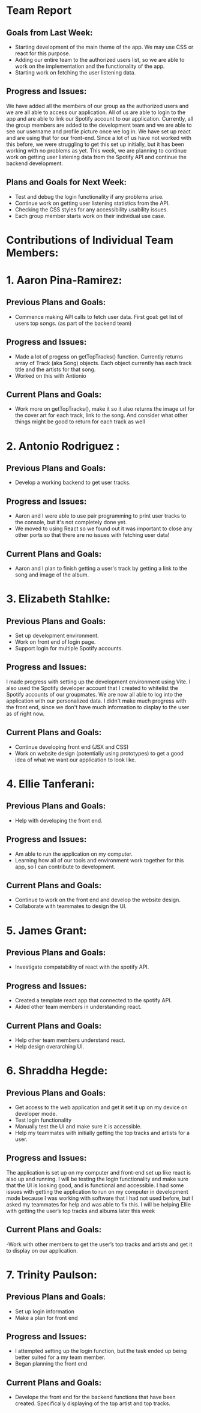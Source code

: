 # Team Report
## Goals from Last Week:
- Starting development of the main theme of the app. We may use CSS or react for this purpose. 
- Adding our entire team to the authorized users list, so we are able to work on the implementation and the functionality of the app. 
- Starting work on fetching the user listening data. 

## Progress and Issues:
We have added all the members of our group as the authorized users and we are all able to access our application. All of us are able to login to the app and are able to link our Spotify account to our application. Currently, all the group members are added to the development team and we are able to see our username and profile picture once we log in. We have set up react and are using that for our front-end. Since a lot of us have not worked with this before, we were struggling to get this set up initially, but it has been working with no problems as yet. This week, we are planning to continue work on getting user listening data from the Spotify API and continue the backend development. 

## Plans and Goals for Next Week:
- Test and debug the login functionality if any problems arise. 
- Continue work on getting user listening statistics from the API.
- Checking the CSS styles for any accessibility usability issues. 
- Each group member starts work on their individual use case. 

# Contributions of Individual Team Members: 

# 1. Aaron Pina-Ramirez: 
## Previous Plans and Goals:
- Commence making API calls to fetch user data. First goal: get list of users top songs. (as part of the backend team)

## Progress and Issues:
- Made a lot of progess on getTopTracks() function. Currently returns array of Track (aka Song) objects. Each object currently has each track title and the artists for that song.
- Worked on this with Antionio

## Current Plans and Goals:
- Work more on getTopTracks(), make it so it also returns the image url for the cover art for each track, link to the song. And consider what other things might be good to return for each track as well


# 2. Antonio Rodriguez :
## Previous Plans and Goals:
- Develop a working backend to get user tracks.

## Progress and Issues:
- Aaron and I were able to use pair programming to print user tracks to the console, but it's not completely done yet.
- We moved to using React so we found out it was important to close any other ports so that there are no issues with fetching user data!

## Current Plans and Goals:
- Aaron and I plan to finish getting a user's track by getting a link to the song and image of the album.

# 3. Elizabeth Stahlke:
## Previous Plans and Goals:
- Set up development environment.
- Work on front end of login page.
- Support login for multiple Spotify accounts.

## Progress and Issues:
I made progress with setting up the development environment using Vite. I also used the Spotify developer account that I created to whitelist the Spotify accounts of our groupmates. We are now all able to log into the application with our personalized data. I didn't make much progress with the front end, since we don't have much information to display to the user as of right now.

## Current Plans and Goals:
- Continue developing front end (JSX and CSS)
- Work on website design (potentially using prototypes) to get a good idea of what we want our application to look like.

# 4. Ellie Tanferani:
## Previous Plans and Goals:
- Help with developing the front end.

## Progress and Issues:
- Am able to run the application on my computer.
- Learning how all of our tools and environment work together for this app, so I can contribute to development.

## Current Plans and Goals:
- Continue to work on the front end and develop the website design.
- Collaborate with teammates to design the UI.

# 5. James Grant:
## Previous Plans and Goals:
- Investigate compatability of react with the spotify API.

## Progress and Issues:
- Created a template react app that connected to the spotify API.
- Aided other team members in understanding react.

## Current Plans and Goals:
- Help other team members understand react.
- Help design overarching UI.

# 6. Shraddha Hegde:
## Previous Plans and Goals:
- Get access to the web application and get it set it up on my device on developer mode. 
- Test login functionality
- Manually test the UI and make sure it is accessible. 
- Help my teammates with initially getting the top tracks and artists for a user. 

## Progress and Issues:
The application is set up on my computer and front-end set up like react is also up and running. I will be testing the login functionality and make sure that the UI is looking good, and is functional and accessible. I had some issues with getting the application to run on my computer in development mode because I was working with software that I had not used before, but I asked my teammates for help and was able to fix this. I will be helping Ellie with getting the user’s top tracks and albums later this week

## Current Plans and Goals:
-Work with other members to get the user’s top tracks and artists and get it to display on our application. 
 
# 7. Trinity Paulson:
## Previous Plans and Goals:
- Set up login information
- Make a plan for front end

## Progress and Issues:
- I attempted setting up the login function, but the task ended up being better suited for a my team member.
- Began planning the front end

## Current Plans and Goals:
- Develope the front end for the backend functions that have been created. Specifically displaying of the top artist and top tracks.
